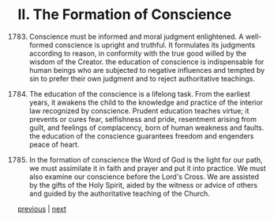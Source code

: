# II. The Formation of Conscience

1783. Conscience must be informed and moral judgment enlightened. A well-formed conscience is upright and truthful. It formulates its judgments according to reason, in conformity with the true good willed by the wisdom of the Creator. the education of conscience is indispensable for human beings who are subjected to negative influences and tempted by sin to prefer their own judgment and to reject authoritative teachings.

1784. The education of the conscience is a lifelong task. From the earliest years, it awakens the child to the knowledge and practice of the interior law recognized by conscience. Prudent education teaches virtue; it prevents or cures fear, selfishness and pride, resentment arising from guilt, and feelings of complacency, born of human weakness and faults. the education of the conscience guarantees freedom and engenders peace of heart.

1785. In the formation of conscience the Word of God is the light for our path, we must assimilate it in faith and prayer and put it into practice. We must also examine our conscience before the Lord's Cross. We are assisted by the gifts of the Holy Spirit, aided by the witness or advice of others and guided by the authoritative teaching of the Church.

[previous](https://github.com/Tenari/non-fiction/blob/master/catechism/__P5Z.md) | [next](https://github.com/Tenari/non-fiction/blob/master/catechism/__P61.md)